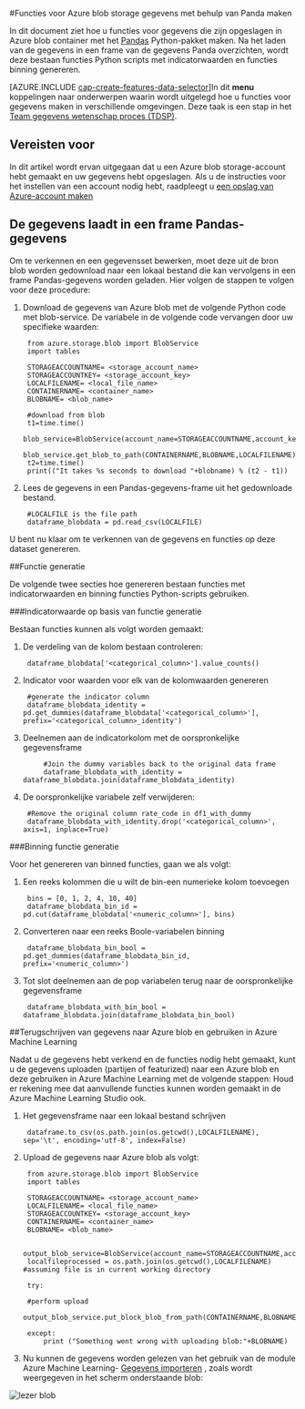 <properties
    pageTitle="Maken van functies voor Azure blob storage gegevens met behulp van Panda | Microsoft Azure"
    description="Het maken van functies voor gegevens die zijn opgeslagen in de container Azure blob met het pakket Panda Python."
    services="machine-learning,storage"
    documentationCenter=""
    authors="bradsev"
    manager="jhubbard"
    editor="cgronlun" />

<tags
    ms.service="machine-learning"
    ms.workload="data-services"
    ms.tgt_pltfrm="na"
    ms.devlang="na"
    ms.topic="article"
    ms.date="09/19/2016"
    ms.author="bradsev;garye" />

#<a name="create-features-for-azure-blob-storage-data-using-panda"></a>Functies voor Azure blob storage gegevens met behulp van Panda maken

In dit document ziet hoe u functies voor gegevens die zijn opgeslagen in Azure blob container met het [Pandas](http://pandas.pydata.org/) Python-pakket maken. Na het laden van de gegevens in een frame van de gegevens Panda overzichten, wordt deze bestaan functies Python scripts met indicatorwaarden en functies binning genereren.

[AZURE.INCLUDE [cap-create-features-data-selector](../../includes/cap-create-features-selector.md)]In dit **menu** koppelingen naar onderwerpen waarin wordt uitgelegd hoe u functies voor gegevens maken in verschillende omgevingen. Deze taak is een stap in het [Team gegevens wetenschap proces (TDSP)](https://azure.microsoft.com/documentation/learning-paths/cortana-analytics-process/).


## <a name="prerequisites"></a>Vereisten voor

In dit artikel wordt ervan uitgegaan dat u een Azure blob storage-account hebt gemaakt en uw gegevens hebt opgeslagen. Als u de instructies voor het instellen van een account nodig hebt, raadpleegt u [een opslag van Azure-account maken](../storage/storage-create-storage-account.md#create-a-storage-account)


## <a name="load-the-data-into-a-pandas-data-frame"></a>De gegevens laadt in een frame Pandas-gegevens
Om te verkennen en een gegevensset bewerken, moet deze uit de bron blob worden gedownload naar een lokaal bestand die kan vervolgens in een frame Pandas-gegevens worden geladen. Hier volgen de stappen te volgen voor deze procedure:

1. Download de gegevens van Azure blob met de volgende Python code met blob-service. De variabele in de volgende code vervangen door uw specifieke waarden:

        from azure.storage.blob import BlobService
        import tables

        STORAGEACCOUNTNAME= <storage_account_name>
        STORAGEACCOUNTKEY= <storage_account_key>
        LOCALFILENAME= <local_file_name>        
        CONTAINERNAME= <container_name>
        BLOBNAME= <blob_name>

        #download from blob
        t1=time.time()
        blob_service=BlobService(account_name=STORAGEACCOUNTNAME,account_key=STORAGEACCOUNTKEY)
        blob_service.get_blob_to_path(CONTAINERNAME,BLOBNAME,LOCALFILENAME)
        t2=time.time()
        print(("It takes %s seconds to download "+blobname) % (t2 - t1))


2. Lees de gegevens in een Pandas-gegevens-frame uit het gedownloade bestand.

        #LOCALFILE is the file path
        dataframe_blobdata = pd.read_csv(LOCALFILE)

U bent nu klaar om te verkennen van de gegevens en functies op deze dataset genereren.

##<a name="blob-featuregen"></a>Functie generatie

De volgende twee secties hoe genereren bestaan functies met indicatorwaarden en binning functies Python-scripts gebruiken.

###<a name="blob-countfeature"></a>Indicatorwaarde op basis van functie generatie

Bestaan functies kunnen als volgt worden gemaakt:

1. De verdeling van de kolom bestaan controleren:

        dataframe_blobdata['<categorical_column>'].value_counts()

2. Indicator voor waarden voor elk van de kolomwaarden genereren

        #generate the indicator column
        dataframe_blobdata_identity = pd.get_dummies(dataframe_blobdata['<categorical_column>'], prefix='<categorical_column>_identity')

3. Deelnemen aan de indicatorkolom met de oorspronkelijke gegevensframe

            #Join the dummy variables back to the original data frame
            dataframe_blobdata_with_identity = dataframe_blobdata.join(dataframe_blobdata_identity)

4. De oorspronkelijke variabele zelf verwijderen:

        #Remove the original column rate_code in df1_with_dummy
        dataframe_blobdata_with_identity.drop('<categorical_column>', axis=1, inplace=True)

###<a name="blob-binningfeature"></a>Binning functie generatie

Voor het genereren van binned functies, gaan we als volgt:

1. Een reeks kolommen die u wilt de bin-een numerieke kolom toevoegen

        bins = [0, 1, 2, 4, 10, 40]
        dataframe_blobdata_bin_id = pd.cut(dataframe_blobdata['<numeric_column>'], bins)

2. Converteren naar een reeks Boole-variabelen binning

        dataframe_blobdata_bin_bool = pd.get_dummies(dataframe_blobdata_bin_id, prefix='<numeric_column>')

3. Tot slot deelnemen aan de pop variabelen terug naar de oorspronkelijke gegevensframe

        dataframe_blobdata_with_bin_bool = dataframe_blobdata.join(dataframe_blobdata_bin_bool)

##<a name="sql-featuregen"></a>Terugschrijven van gegevens naar Azure blob en gebruiken in Azure Machine Learning

Nadat u de gegevens hebt verkend en de functies nodig hebt gemaakt, kunt u de gegevens uploaden (partijen of featurized) naar een Azure blob en deze gebruiken in Azure Machine Learning met de volgende stappen: Houd er rekening mee dat aanvullende functies kunnen worden gemaakt in de Azure Machine Learning Studio ook.
1. Het gegevensframe naar een lokaal bestand schrijven

        dataframe.to_csv(os.path.join(os.getcwd(),LOCALFILENAME), sep='\t', encoding='utf-8', index=False)

2. Upload de gegevens naar Azure blob als volgt:

        from azure.storage.blob import BlobService
        import tables

        STORAGEACCOUNTNAME= <storage_account_name>
        LOCALFILENAME= <local_file_name>
        STORAGEACCOUNTKEY= <storage_account_key>
        CONTAINERNAME= <container_name>
        BLOBNAME= <blob_name>

        output_blob_service=BlobService(account_name=STORAGEACCOUNTNAME,account_key=STORAGEACCOUNTKEY)    
        localfileprocessed = os.path.join(os.getcwd(),LOCALFILENAME) #assuming file is in current working directory

        try:

        #perform upload
        output_blob_service.put_block_blob_from_path(CONTAINERNAME,BLOBNAME,localfileprocessed)

        except:         
            print ("Something went wrong with uploading blob:"+BLOBNAME)

3. Nu kunnen de gegevens worden gelezen van het gebruik van de module Azure Machine Learning- [Gegevens importeren](https://msdn.microsoft.com/library/azure/4e1b0fe6-aded-4b3f-a36f-39b8862b9004/) , zoals wordt weergegeven in het scherm onderstaande blob:

![lezer blob](./media/machine-learning-data-science-process-data-blob/reader_blob.png)

